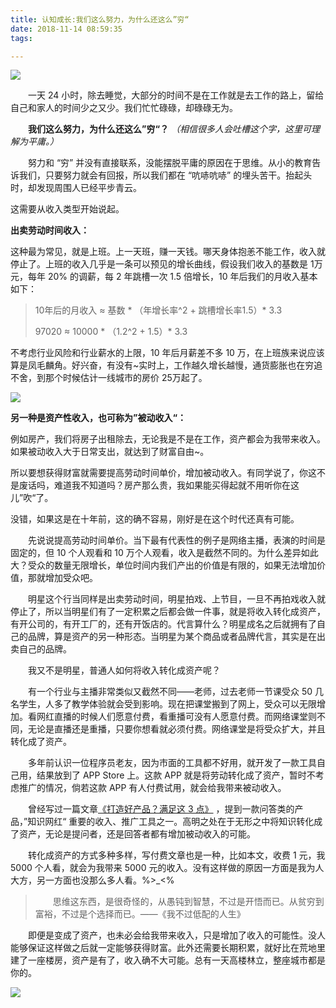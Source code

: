 ```yaml
---
title: 认知成长:我们这么努力，为什么还这么”穷“
date: 2018-11-14 08:59:35
tags:

---
```


![](https://ws2.sinaimg.cn/large/006tNbRwly1fxfp2kb4fqj31900u04d3.jpg)

　　一天 24 小时，除去睡觉，大部分的时间不是在工作就是去工作的路上，留给自己和家人的时间少之又少。我们忙忙碌碌，却碌碌无为。


　　**我们这么努力，为什么还这么”穷“？** *（相信很多人会吐槽这个字，这里可理解为平庸。）*

　　努力和 “穷” 并没有直接联系，没能摆脱平庸的原因在于思维。从小的教育告诉我们，只要努力就会有回报，所以我们都在 “吭哧吭哧” 的埋头苦干。抬起头时，却发现周围人已经平步青云。

这需要从收入类型开始说起。

**出卖劳动时间收入：**

这种最为常见，就是上班。上一天班，赚一天钱。哪天身体抱恙不能工作，收入就停止了。上班的收入几乎是一条可以预见的增长曲线，假设我们收入的基数是 1万元，每年 20% 的调薪，每 2 年跳槽一次 1.5 倍增长，10 年后我们的月收入基本如下：

> 10年后的月收入 ≈ 基数 * （年增长率^2 + 跳槽增长率1.5）* 3.3
>
> 97020 ≈ 10000 * （1.2^2 + 1.5）* 3.3

不考虑行业风险和行业薪水的上限，10 年后月薪差不多 10 万，在上班族来说应该算是凤毛麟角。好兴奋，有没有~实时上，工作越久增长越慢，通货膨胀也在穷追不舍，到那个时候估计一线城市的房价 25万起了。

![](https://ws1.sinaimg.cn/large/006tNbRwly1fxfpzz37suj315c0he1ky.jpg)

**另一种是资产性收入，也可称为”被动收入“：**

例如房产，我们将房子出租除去，无论我是不是在工作，资产都会为我带来收入。如果被动收入大于日常支出，就达到了财富自由~。

所以要想获得财富就需要提高劳动时间单价，增加被动收入。有同学说了，你这不是废话吗，难道我不知道吗？房产那么贵，我如果能买得起就不用听你在这儿”吹“了。

没错，如果这是在十年前，这的确不容易，刚好是在这个时代还真有可能。

　　先说说提高劳动时间单价。当下最有代表性的例子是网络主播，表演的时间是固定的，但 10 个人观看和 10 万个人观看，收入是截然不同的。为什么差异如此大？受众的数量无限增长，单位时间内我们产出的价值是有限的，如果无法增加价值，那就增加受众吧。

　　明星这个行当同样是出卖劳动时间，明星拍戏、上节目，一旦不再拍戏收入就停止了，所以当明星们有了一定积累之后都会做一件事，就是将收入转化成资产，有开公司的，有开工厂的，还有开饭店的。代言算什么？明星成名之后就拥有了自己的品牌，算是资产的另一种形态。当明星为某个商品或者品牌代言，其实是在出卖自己的品牌。

　　我又不是明星，普通人如何将收入转化成资产呢？

　　有一个行业与主播非常类似又截然不同——老师，过去老师一节课受众 50 几名学生，人多了教学体验就会受到影响。现在把课堂搬到了网上，受众可以无限增加。看网红直播的时候人们愿意付费，看重播可没有人愿意付费。而网络课堂则不同，无论是直播还是重播，只要你想看就必须付费。网络课堂是将受众扩大，并且转化成了资产。

　　多年前认识一位程序员老友，因为市面的工具都不好用，就开发了一款工具自己用，结果放到了 APP Store 上。这款 APP 就是将劳动转化成了资产，暂时不考虑推广的情况，倘若这款 APP 有人付费试用，就会给我带来被动收入。

　　曾经写过一篇文章[《打造好产品？满足这 3 点》](https://www.jianshu.com/p/eff38b561381) ，提到一款问答类的产品，”知识网红“  重要的收入、推广工具之一。高明之处在于无形之中将知识转化成了资产，无论是提问者，还是回答者都有增加被动收入的可能。

　　转化成资产的方式多种多样，写付费文章也是一种，比如本文，收费 1 元，我 5000 个人看，就会为我带来 5000 元的收入。没有这样做的原因一方面是我为人大方，另一方面也没那么多人看。%>_<%

> 　　思维这东西，是很奇怪的，从愚钝到智慧，不过是开悟而已。从贫穷到富裕，不过是个选择而已。——《我不过低配的人生》

　　即便是变成了资产，也未必会给我带来收入，只是增加了收入的可能性。没人能够保证这样做之后就一定能够获得财富。此外还需要长期积累，就好比在荒地里建了一座楼房，资产是有了，收入确不大可能。总有一天高楼林立，整座城市都是你的。

![](https://ws4.sinaimg.cn/large/006tNbRwly1fxfq3e6uwkj31g80d2n3k.jpg)

